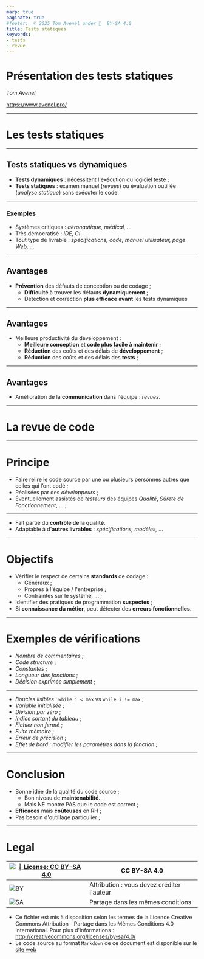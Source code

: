```yaml
---
marp: true
paginate: true
#footer: _© 2025 Tom Avenel under 󰵫  BY-SA 4.0_
title: Tests statiques
keywords:
- tests
- revue
---
```


<!-- _backgroundColor: "#000" -->
<!-- _color: "red" -->

# Présentation des tests statiques

_Tom Avenel_

<https://www.avenel.pro/>

---

<!-- _class: titre -->
# Les tests statiques

---

## Tests statiques vs dynamiques

- **Tests dynamiques** : nécessitent l'exécution du logiciel testé ;
- **Tests statiques** : examen manuel (_revues_) ou évaluation outillée (_analyse statique_) sans exécuter le code.

---

### Exemples

- Systèmes critiques : _aéronautique, médical, ..._
- Très démocratisé : _IDE, CI_
- Tout type de livrable : _spécifications, code, manuel utilisateur, page Web, ..._

---

## Avantages

- **Prévention** des défauts de conception ou de codage ;
  + **Difficulté** à trouver les défauts **dynamiquement** ;
  + Détection et correction **plus efficace** **avant** les tests dynamiques

---

## Avantages

- Meilleure productivité du développement :
  + **Meilleure conception** et **code plus facile à maintenir** ;
  + **Réduction** des coûts et des délais de **développement** ;
  + **Réduction** des coûts et des délais des **tests** ;

---

## Avantages

- Amélioration de la **communication** dans l'équipe : _revues_.

---

<!-- _class: titre -->
# La revue de code

---

# Principe

- Faire relire le code source par une ou plusieurs personnes autres que celles qui l’ont codé ;
- Réalisées par des _développeurs_ ;
- Éventuellement assistés de _testeurs_ des équipes _Qualité_, _Sûreté de Fonctionnement_, ... ;

---

- Fait partie du **contrôle de la qualité**.
- Adaptable à d'**autres livrables** : _spécifications, modèles, ..._

---

# Objectifs

- Vérifier le respect de certains **standards** de codage :
  + Généraux ;
  + Propres à l'équipe / l'entreprise ;
  + Contraintes sur le système, ... ;
- Identifier des pratiques de programmation **suspectes** ;
- Si **connaissance du métier**, peut détecter des **erreurs fonctionnelles**.

---

# Exemples de vérifications

- _Nombre de commentaires_ ;
- _Code structuré_ ;
- _Constantes_ ;
- _Longueur des fonctions_ ;
- _Décision exprimée simplement_ ;

---

- _Boucles lisibles_ : `while i < max` vs `while i != max` ;
- _Variable initialisée_ ;
- _Division par zéro_ ;
- _Indice sortant du tableau_ ;
- _Fichier non fermé_ ;
- _Fuite mémoire_ ;
- _Erreur de précision_ ;
- _Effet de bord : modifier les paramètres dans la fonction_ ;

---

# Conclusion 

- Bonne idée de la qualité du code source ;
  + Bon niveau de **maintenabilité**.
  + Mais NE montre PAS que le code est correct ;
- **Efficaces** mais **coûteuses** en RH ;
- Pas besoin d'outillage particulier ;

---

<!-- class: legal -->

# Legal

| [![󰵫  License: CC BY-SA 4.0](https://mirrors.creativecommons.org/presskit/buttons/88x31/svg/by-sa.svg)](http://creativecommons.org/licenses/by-sa/4.0/) | CC BY-SA 4.0 |
| ---------------------------------------------------------------- | ------------------------------------------ |
| ![BY](https://mirrors.creativecommons.org/presskit/icons/by.svg) | Attribution : vous devez créditer l'auteur |
| ![SA](https://mirrors.creativecommons.org/presskit/icons/sa.svg) | Partage dans les mêmes conditions          |

- Ce fichier est mis à disposition selon les termes de la Licence Creative Commons Attribution - Partage dans les Mêmes Conditions 4.0 International. Pour plus d'informations : <http://creativecommons.org/licenses/by-sa/4.0/>
- Le code source au format `Markdown` de ce document est disponible sur le [site web][site-perso]

[site-perso]: https://www.avenel.pro/
